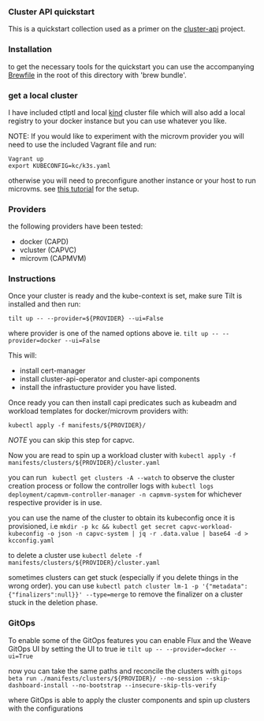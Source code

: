 ### Cluster API quickstart

This is a quickstart collection used as a primer on the [cluster-api](https://cluster-api.sigs.k8s.io) project.

### Installation

to get the necessary tools for the quickstart you can use the accompanying [Brewfile](Brewfile) in the root of this directory with 'brew bundle'.

### get a local cluster

I have included ctlptl and local [kind](capi-mgmt.yaml) cluster file which will also add a local registry to your docker instance but you can use whatever you like.

NOTE: If you would like to experiment with the microvm provider you will need to use the included Vagrant file and run:

```
Vagrant up
export KUBECONFIG=kc/k3s.yaml
```

otherwise you will need to preconfigure another instance or your host to run microvms. see [this tutorial](https://weaveworks-liquidmetal.github.io/site/docs/category/basics-do-try-this-at-home/) for the setup.

### Providers

the following providers have been tested:

- docker (CAPD)
- vcluster (CAPVC)
- microvm (CAPMVM)

### Instructions

Once your cluster is ready and the kube-context is set, make sure Tilt is installed and then run:
```
tilt up -- --provider=${PROVIDER} --ui=False
```
where provider is one of the named options above ie. `tilt up -- --provider=docker --ui=False`

This will:
- install cert-manager
- install cluster-api-operator and cluster-api components
- install the infrastucture provider you have listed.

Once ready you can then install capi predicates such as kubeadm and workload templates for docker/microvm providers with:
```
kubectl apply -f manifests/${PROVIDER}/
```
*NOTE* you can skip this step for capvc.

Now you are read to spin up a workload cluster with `kubectl apply -f manifests/clusters/${PROVIDER}/cluster.yaml`

you can run ` kubectl get clusters -A --watch` to observe the cluster creation process or follow the controller logs with `kubectl logs deployment/capmvm-controller-manager -n capmvm-system` for whichever respective provider is in use.

you can use the name of the cluster to obtain its kubeconfig once it is provisioned, i.e `mkdir -p kc && kubectl get secret capvc-workload-kubeconfig -o json -n capvc-system | jq -r .data.value | base64 -d > kcconfig.yaml`

to delete a cluster use `kubectl delete -f manifests/clusters/${PROVIDER}/cluster.yaml`

sometimes clusters can get stuck (especially if you delete things in the wrong order). you can use `kubectl patch cluster lm-1 -p '{"metadata":{"finalizers":null}}' --type=merge`
to remove the finalizer on a cluster stuck in the deletion phase.

### GitOps

To enable some of the GitOps features you can enable Flux and the Weave GitOps UI by setting the UI to true ie `tilt up -- --provider=docker --ui=True`

now you can take the same paths and reconcile the clusters with `gitops beta run ./manifests/clusters/${PROVIDER}/ --no-session --skip-dashboard-install --no-bootstrap --insecure-skip-tls-verify`

where GitOps is able to apply the cluster components and spin up clusters with the configurations

